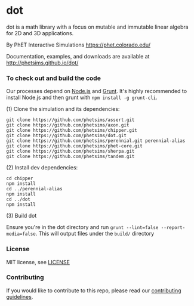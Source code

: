 dot
=======

dot is a math library with a focus on mutable and immutable linear algebra for 2D and 3D applications.

By PhET Interactive Simulations
https://phet.colorado.edu/

Documentation, examples, and downloads are available at http://phetsims.github.io/dot/

### To check out and build the code

Our processes depend on [Node.js](http://nodejs.org/) and [Grunt](http://gruntjs.com/). It's highly recommended to
install
Node.js and then grunt with `npm install -g grunt-cli`.

(1) Clone the simulation and its dependencies:

```
git clone https://github.com/phetsims/assert.git
git clone https://github.com/phetsims/axon.git
git clone https://github.com/phetsims/chipper.git
git clone https://github.com/phetsims/dot.git
git clone https://github.com/phetsims/perennial.git perennial-alias
git clone https://github.com/phetsims/phet-core.git
git clone https://github.com/phetsims/sherpa.git
git clone https://github.com/phetsims/tandem.git
```

(2) Install dev dependencies:

```
cd chipper
npm install
cd ../perennial-alias
npm install
cd ../dot
npm install
```

(3) Build dot

Ensure you're in the dot directory and run `grunt --lint=false --report-media=false`. This will output files under
the `build/` directory

### License

MIT license, see [LICENSE](LICENSE)

### Contributing

If you would like to contribute to this repo, please read
our [contributing guidelines](https://github.com/phetsims/community/blob/main/CONTRIBUTING.md).
